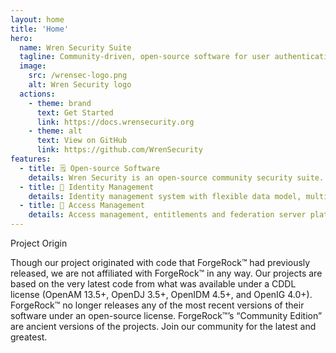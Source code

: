 ```yaml
---
layout: home
title: 'Home'
hero:
  name: Wren Security Suite
  tagline: Community-driven, open-source software for user authentication, user identity management, and single-sign-on.
  image:
    src: /wrensec-logo.png
    alt: Wren Security logo
  actions:
    - theme: brand
      text: Get Started
      link: https://docs.wrensecurity.org
    - theme: alt
      text: View on GitHub
      link: https://github.com/WrenSecurity
features:
  - title: 🗒️ Open-source Software
    details: Wren Security is an open-source community security suite. With roots in Sun Microsystems’ products, it adopted community projects formerly maintained by ForgeRock™.
  - title: 🔑 Identity Management
    details: Identity management system with flexible data model, multiple extension points and scripting support (Groovy and JavaScript). Can connect to and manage a wide range of systems through integrated Identity Connector Framework.
  - title: 🔐 Access Management
    details: Access management, entitlements and federation server platform. Provides centralized authentication and authorization for multiple realms with delegated administration.
---
```


<div class="project-origin">
  <div class="tip custom-block">
    <p class="custom-block-title">Project Origin</p>
    <p>Though our project originated with code that ForgeRock™ had previously released, we are not affiliated with ForgeRock™ in any way. Our projects are based on the very latest code from what was available under a CDDL license (OpenAM 13.5+, OpenDJ 3.5+, OpenIDM 4.5+, and OpenIG 4.0+). ForgeRock™ no longer releases any of the most recent versions of their software under an open-source license. ForgeRock™’s “Community Edition” are ancient versions of the projects. Join our community for the latest and greatest.</p>
  </div>
</div>